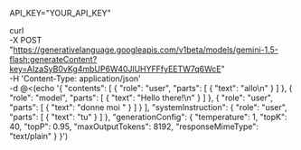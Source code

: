 API_KEY="YOUR_API_KEY"

curl \
  -X POST "https://generativelanguage.googleapis.com/v1beta/models/gemini-1.5-flash:generateContent?key=AIzaSyB0vKg4mbUP6W40JlUHYFFfyEETW7q6WcE" \
  -H 'Content-Type: application/json' \
  -d @<(echo '{
  "contents": [
    {
      "role": "user",
      "parts": [
        {
          "text": "allo\n"
        }
      ]
    },
    {
      "role": "model",
      "parts": [
        {
          "text": "Hello there!\n"
        }
      ]
    },
    {
      "role": "user",
      "parts": [
        {
          "text": "donne moi "
        }
      ]
    }
  ],
  "systemInstruction": {
    "role": "user",
    "parts": [
      {
        "text": "tu"
      }
    ]
  },
  "generationConfig": {
    "temperature": 1,
    "topK": 40,
    "topP": 0.95,
    "maxOutputTokens": 8192,
    "responseMimeType": "text/plain"
  }
}')
